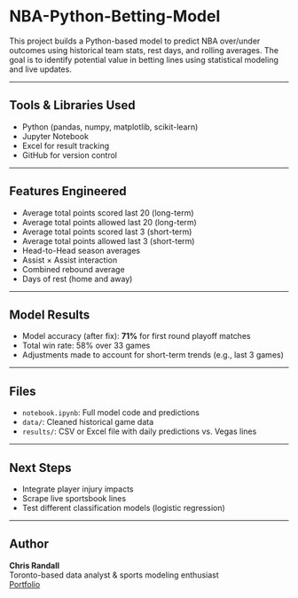 # NBA-Python-Betting-Model

This project builds a Python-based model to predict NBA over/under outcomes using historical team stats, rest days, and rolling averages. The goal is to identify potential value in betting lines using statistical modeling and live updates.

---

##  Tools & Libraries Used
- Python (pandas, numpy, matplotlib, scikit-learn)
- Jupyter Notebook
- Excel for result tracking
- GitHub for version control

---

##  Features Engineered
- Average total points scored last 20 (long-term)
- Average total points allowed last 20 (long-term)
- Average total points scored last 3 (short-term)
- Average total points allowed last 3 (short-term)
- Head-to-Head season averages
- Assist × Assist interaction
- Combined rebound average
- Days of rest (home and away)

---

##  Model Results
- Model accuracy (after fix): **71%** for first round playoff matches
- Total win rate: 58% over 33 games  
- Adjustments made to account for short-term trends (e.g., last 3 games)

---

##  Files
- `notebook.ipynb`: Full model code and predictions
- `data/`: Cleaned historical game data
- `results/`: CSV or Excel file with daily predictions vs. Vegas lines

---

##  Next Steps
- Integrate player injury impacts
- Scrape live sportsbook lines
- Test different classification models (logistic regression)

---

##  Author
**Chris Randall**  
Toronto-based data analyst & sports modeling enthusiast  
[Portfolio](https://www.datascienceportfol.io/ChrisRandall)
